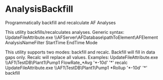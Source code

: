 # AnalysisBackfill
Programmatically backfill and recalculate AF Analyses

This utility backfills/recalculates analyses.  Generic syntax:
        UpdateFileAttribute.exe \\\\AFServer\AFDatabase\pathToElement\AFElement AnalysisNameFilter StartTime EndTime Mode

This utility supports two modes: backfill and recalc.  Backfill will fill in data gaps only.  Recalc will replace all values.  Examples:
        UpdateFileAttribute.exe \\\\AF1\TestDB\Plant1\Pump1 FlowRate_\*Avg '\*-10d' '\*' recalc
        UpdateFileAttribute.exe \\\\AF1\TestDB\Plant1\Pump1 \*Rollup '\*-10d' '\*' backfill
